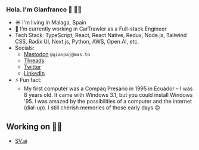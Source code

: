 ### Hola. I'm Gianfranco 👋 👩‍🌾

<!-- [![Contact me on Codementor to get live 1:1 coding help](https://www.codementor.io/m-badges/gianpaj/find-me-on-cm-b.svg)](https://www.codementor.io/@gianpaj?refer=badge) -->

- ☀️ I'm living in Malaga, Spain
- 🔭 I’m currently working in CarTrawler as a Full-stack Engineer
- Tech Stack: TypeScript, React, React Native, Redux, Node.js, Tailwind CSS, Radix UI, Next.js, Python, AWS, Open AI, etc.
- Socials:
  - [Mastodon](https://mas.to/@gianpaj) `@gianpaj@mas.to`
  - [Threads](https://www.threads.net/@gianpaj)
  - [Twitter](https://twitter.com/gianpaj)
  - [LinkedIn](https://linkedin.com/in/gianpaj)
- ⚡ Fun fact:
  - My first computer was a Compaq Presario in 1995 in Ecuador – I was 8 years old. It came with Windows 3.1, but you could install Windows '95. I was amazed by the possibilities of a computer and the internet (dial-up). I still cherish memories of those early days 😊

## Working on 👨‍💻

- [SV.ai](https://sexyvoice.ai/)
<!-- - [Escuela.dev](https://escuela.dev/) - a Coding School in Malaga -->
